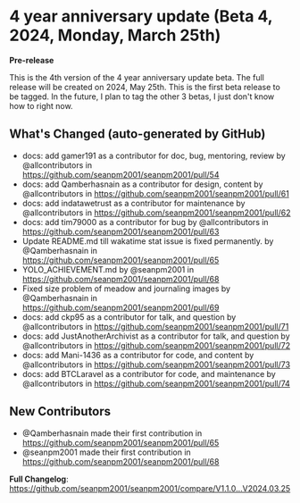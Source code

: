 # 4 year anniversary update (Beta 4, 2024, Monday, March 25th)

**Pre-release**

This is the 4th version of the 4 year anniversary update beta. The full release will be created on 2024, May 25th. This is the first beta release to be tagged. In the future, I plan to tag the other 3 betas, I just don't know how to right now.

## What's Changed (auto-generated by GitHub)
* docs: add gamer191 as a contributor for doc, bug, mentoring, review by @allcontributors in https://github.com/seanpm2001/seanpm2001/pull/54
* docs: add Qamberhasnain as a contributor for design, content by @allcontributors in https://github.com/seanpm2001/seanpm2001/pull/61
* docs: add indatawetrust as a contributor for maintenance by @allcontributors in https://github.com/seanpm2001/seanpm2001/pull/62
* docs: add tim79000 as a contributor for bug by @allcontributors in https://github.com/seanpm2001/seanpm2001/pull/63
* Update README.md till wakatime stat issue is fixed permanently. by @Qamberhasnain in https://github.com/seanpm2001/seanpm2001/pull/65
* YOLO_ACHIEVEMENT.md by @seanpm2001 in https://github.com/seanpm2001/seanpm2001/pull/68
* Fixed size problem of meadow and journaling images by @Qamberhasnain in https://github.com/seanpm2001/seanpm2001/pull/69
* docs: add ckp95 as a contributor for talk, and question by @allcontributors in https://github.com/seanpm2001/seanpm2001/pull/71
* docs: add JustAnotherArchivist as a contributor for talk, and question by @allcontributors in https://github.com/seanpm2001/seanpm2001/pull/72
* docs: add Mani-1436 as a contributor for code, and content by @allcontributors in https://github.com/seanpm2001/seanpm2001/pull/73
* docs: add BTCLaravel as a contributor for code, and maintenance by @allcontributors in https://github.com/seanpm2001/seanpm2001/pull/74

## New Contributors
* @Qamberhasnain made their first contribution in https://github.com/seanpm2001/seanpm2001/pull/65
* @seanpm2001 made their first contribution in https://github.com/seanpm2001/seanpm2001/pull/68

**Full Changelog**: https://github.com/seanpm2001/seanpm2001/compare/V1.1.0...V2024.03.25
